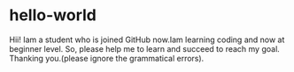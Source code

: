 # hello-world
Hii! Iam a student who is joined GitHub now.Iam learning coding and now at beginner level.
So, please help me to learn and succeed to reach my goal.
Thanking you.(please ignore the grammatical errors).
